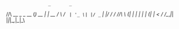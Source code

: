                     _       _    
  /\/\   __ _ _ __ (_) __ _| | __
 /    \ / _` | '_ \| |/ _` | |/ /
/ /\/\ \ (_| | | | | | (_| |   < 
\/    \/\__,_|_| |_|_|\__,_|_|\_\

 